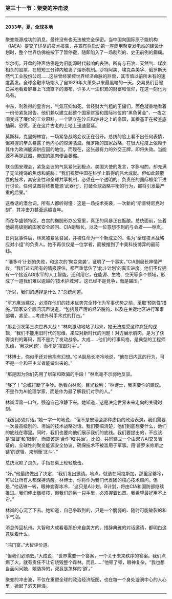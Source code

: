 ### **第三十一节：聚变的冲击波**

---

#### **2033年，夏，全球多地**

聚变能源成功的消息，最终没有也无法被完全保密。当中国向国际原子能机构（IAEA）提交了详尽的技术报告，并宣布将启动第一座商用聚变发电站的建设计划时，整个世界仿佛被按下了暂停键，随即陷入了一场剧烈的、史无前例的癫痫。

华尔街，开盘的钟声仿佛是为旧能源时代敲响的丧钟。所有与石油、天然气、煤炭相关的股票，在短短三分钟内触发了熔断机制。沙特阿美、埃克森美孚、俄罗斯天然气工业股份公司……这些曾经掌控世界经济命脉的巨兽，其市值以前所未有的速度蒸发。全球金融市场陷入了自1929年大萧条以来最黑暗的一天。交易员们目瞪口呆地看着屏幕上飞流直下的瀑布，许多人一生积累的财富和信仰，在这一刻化为乌有。

中东，利雅得的皇宫内，气氛压抑如死。曾经财大气粗的王储们，面色凝重地看着一份份紧急报告。他们赖以建立起整个国家财富和国际地位的“黑色黄金”，一夜之间变成了廉价的工业原料。一个建立在沙丘和油井之上的帝国，其根基正在被釜底抽薪。恐慌，正在这片古老的土地上迅速蔓延。

莫斯科，克里姆林宫，一场紧急战略会议正在召开。总统的脸上看不出任何表情，但紧握的拳头暴露了他内心的惊涛骇浪。俄罗斯的国家战略，在很大程度上依赖于其作为欧洲能源供应国的地位。而现在，这张最有力的外交王牌，即将失效。当能源不再是武器，帝国的肌肉便会萎缩。

联合国安理会，紧急会议的气氛紧张到极点。美国大使的发言，字斟句酌，却充满了无法掩饰的焦虑和威胁：“我们祝贺中国在科学上取得的伟大成就。但如此颠覆性的技术，其安全性和全球共享机制，必须在一个透明的、负责任的国际框架下进行讨论。任何试图将终极能源‘武器化’、打破全球战略平衡的行为，都将引发最严重的后果。”

这番话的潜台词，所有人都听得懂：这是一场技术突袭，一次新的“斯普特尼克时刻”，其冲击力甚至远超当年。

而在华盛顿特区，白宫的椭圆形办公室里，真正的风暴正在酝酿。总统面前，坐着他最高级别的国家安全顾问、CIA副局长，以及一位意想不到的与会者——林岚。

日内瓦事件后，林岚被紧急召回，并被任命为一个新成立的、名为“全球技术战略应对小组”的负责人。她不再仅仅是一位学者，而被推到了中美科技博弈的最前线。

“‘潘多라’计划的失败，和这次的‘聚变突袭’，证明了一个事实，”CIA副局长神情严峻，“我们过去所有的情报评估，都严重低估了‘北斗计划’的真实进度。他们不仅拥有一个接近AGI水平的人工智能，还利用它，在能源、生物、空天等多个领域，形成了一道我们难以逾越的‘技术护城河’。这已经不是竞争，而是碾压。”

“所以，我们的选择是什么？”总统问道。

“军方鹰派建议，必须在他们的技术优势完全转化为军事优势之前，采取‘预防性’措施。”国家安全顾问沉声说道，“包括最严厉的经济脱钩，以及在关键地区进行军事部署，甚至……考虑外科手术式的打击。”

“那会引发第三次世界大战！”林岚激动地站了起来，她无法接受这种疯狂的逻辑，“我们不能用旧时代的思维，来应对新时代的问题！对方展示肌肉，是为了获得谈判的筹码，而不是为了发动战争。大成……他们的行事风格，是典型的工程师思维，‘解决问题’，而不是‘摧毁对手’。”

“林博士，你似乎还对他抱有幻想。”CIA副局长冷冷地说，“他在日内瓦的行为，可不是一个和平主义者能做出来的。”

“那是因为你们先用了绑架和欺骗的手段！”林岚毫不示弱地反驳。

“够了！”总统打断了争吵。他看向林岚，目光锐利：“林博士，我需要你的建议。不是作为AI伦理学家，而是作为最了解我们对手的人。”

林岚深吸一口气，强迫自己冷静下来。她知道，这是决定世界未来走向的关键时刻。

“我们必须对话。”她一字一句地说，“但不是安理会那种虚伪的政治表演。我们需要一次最高级别的、坦诚的技术战略对话。我们要搞清楚，他们到底想要什么，他们的底线在哪里。同时，我们也要向他们展示我们的底线。我们要提出的，不应该是‘监督’和‘限制’，而应该是‘合作’和‘共治’。比如，共同建立一个由双方AI交叉验证的、全球性的聚变能源安全协议，确保技术不被滥用于军事。用‘普罗米修斯之链’的逻辑，来制衡‘北斗’。”

总统沉默了良久，手指在桌上轻轻敲击。

“好。”他最终做出了决定，“我们发出邀请。地点，就选在阿拉斯加。那里足够冷，可以让所有人都保持清醒。林博士，你将作为我们代表团的核心技术顾问。但是，”他话锋一转，眼神变得冰冷，“这只是A计划。B计划，将由CIA和国防部继续推进。我们伸出橄榄枝，但我们的另一只手里，必须握着匕首。我希望最好用不上它。”

林岚的心沉了下去。她知道，自己争取到的，只是一个脆弱的、随时可能破裂的和平气泡。

消息传回杭州。大智和大成看着那份来自美方的、措辞典雅的对话邀请，都明白这意味着什么。

“鸿门宴。”大智评价道。

“但我们必须去。”大成说，“世界需要一个答案，一个关于未来秩序的答案。我们点燃了火，就有责任不让它烧毁整个森林。而且……”他顿了顿，眼神复杂，“我也想当面问问她，她选择的，究竟是怎样的‘道’。”

聚变的冲击波，不仅在重塑全球的政治经济版图，也在每一个身处漩涡中心的人心里，掀起了滔天巨浪。

---

###

###
